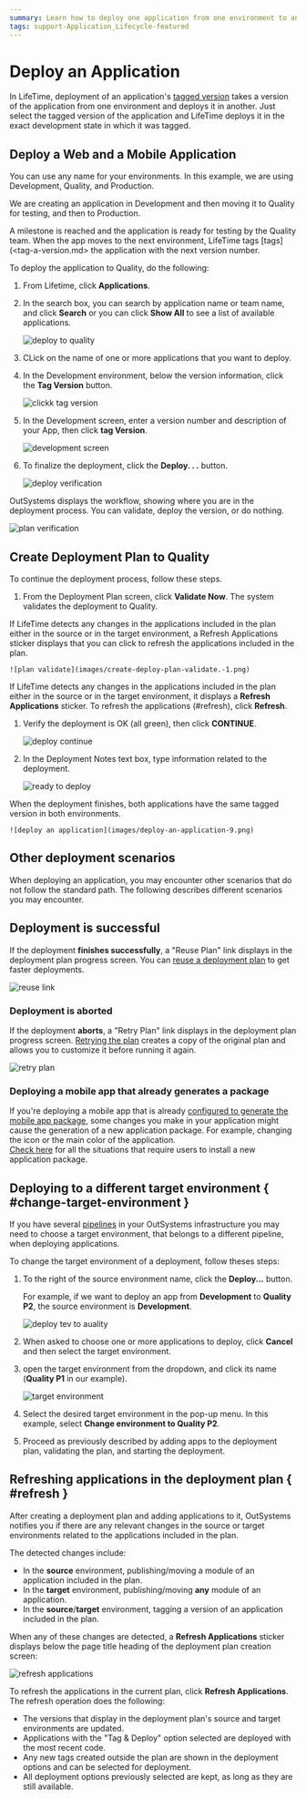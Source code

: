 ```yaml
---
summary: Learn how to deploy one application from one environment to another.
tags: support-Application_Lifecycle-featured
---
```


# Deploy an Application

In LifeTime, deployment of an application's [tagged version](<tag-a-version.md>) takes a version of the application from one environment and deploys it in another. Just select the tagged version of the application and LifeTime deploys it in the exact development state in which it was tagged.

## Deploy a Web and a Mobile Application

<div class="note" markdown="1">

You can use any name for your environments. In this example, we are using Development, Quality, and Production.

</div>

We are creating an application in Development and then moving it to Quality for testing, and then  to Production.

A milestone is reached and the application is ready for testing by the Quality team. When the app moves to the next environment, LifeTime tags [tags](<tag-a-version.md> the application with the next version number.

To deploy the application to Quality, do the following:

1. From Lifetime, click **Applications**.
1. In the search box, you can search by application name or team name, and click **Search** or you can click **Show All** to see a list of available applications.

     ![deploy to quality](images/applications-dev-quality.png)

1. CLick on the name of one or more applications that you want to deploy.
1. In the Development environment, below the version information, click the **Tag Version** button.

    ![clickk tag version](images/add-applications.png)

1. In the Development screen, enter a version number and description of your App, then click **tag Version**.

    ![development screen](images/add-info-dev-screen.png)

1. To finalize the deployment, click the **Deploy. . .** button.

    ![deploy verification](images/deploy-verification.png)

OutSystems displays the workflow, showing where you are in the deployment process. You can validate, deploy the version, or do nothing.

  ![plan verification](images/deployment-plan-verification.png)

## Create Deployment Plan to Quality

To continue the deployment process, follow these steps.

1. From the Deployment Plan screen, click **Validate Now**. The system validates the deployment to Quality.

<div class="note" markdown="1">

If LifeTime detects any changes in the applications included in the plan either in the source or in the target environment, a Refresh Applications sticker displays that you can click to refresh the applications included in the plan.

</div>

    ![plan validate](images/create-deploy-plan-validate.-1.png)

<div class="note" markdown"1">

 If LifeTime detects any changes in the applications included in the plan either in the source or in the target environment, it displays a **Refresh Applications** sticker. To refresh the applications (#refresh), click **Refresh**.

</div>

1. Verify the deployment is OK (all green), then click **CONTINUE**.

    ![deploy continue](images/deploy-ok-continue.png)

1. In the Deployment Notes text box, type information related to the deployment.

    ![ready to deploy](images/ready-to-deploy.png)

When the deployment finishes, both applications have the same tagged version in both environments.

    ![deploy an application](images/deploy-an-application-9.png)

## Other deployment scenarios

When deploying an application, you may encounter other scenarios that do not follow the standard path. The following describes different scenarios you may encounter.

## Deployment is successful

If the deployment **finishes successfully**, a "Reuse Plan" link displays in the deployment plan progress screen. You can [reuse a deployment plan](deployment-plans.md#reuse) to get faster deployments.

![reuse link](images/lt-reuse-plan-link.png)

### Deployment is aborted

If the deployment **aborts**, a "Retry Plan" link displays in the deployment plan progress screen. [Retrying the plan](deployment-plans.md#retry) creates a copy of the original plan and allows you to customize it before running it again.

![retry plan](images/lt-retry-plan-link.png)

### Deploying a mobile app that already generates a package

If you're deploying a mobile app that is already [configured to generate the mobile app package](<../../deliver-mobile/generate-distribute-mobile-app/intro.md>),  some changes you make in your application might cause the generation of a new application package. For example, changing the icon or the main color of the application.  
[Check here](../../deliver-mobile/mobile-app-update-scenarios.md#situations-when-the-user-must-install-a-new-build) for all the situations that require users to install a new application package.

## Deploying to a different target environment { #change-target-environment }

If you have several [pipelines](https://www.outsystems.com/evaluation-guide/outsystems-cloud-architecture/#2) in your OutSystems infrastructure you may need to choose a target environment, that belongs to a different pipeline, when deploying applications.

To change the target environment of a deployment, follow theses steps:

1. To the right of the source environment name, click the **Deploy...** button.  

    For example, if we want to deploy an app from **Development** to **Quality P2**, the source environment is **Development**.

    ![deploy tev to auality](images/deploy-dev-quality-p1-lt-1.png)

1. When asked to choose one or more applications to deploy, click **Cancel** and then select the target environment.

1. open the target environment from the dropdown, and click its name (**Quality P1** in our example).

    ![target environment](images/deploy-choose-target-environment-lt.png)

1. Select the desired target environment in the pop-up menu. In this example, select **Change environment to Quality P2**.

1. Proceed as previously described by adding apps to the deployment plan, validating the plan, and starting the deployment.

## Refreshing applications in the deployment plan { #refresh }

After creating a deployment plan and adding applications to it, OutSystems notifies you if there are any relevant changes in the source or target environments related to the applications included in the plan.

The detected changes include:

* In the **source** environment, publishing/moving a module of an application included in the plan.
* In the **target** environment, publishing/moving **any** module of an application.
* In the **source**/**target** environment, tagging a version of an application included in the plan.

When any of these changes are detected, a **Refresh Applications** sticker displays below the page title heading of the deployment plan creation screen:

![refresh applications](images/lt-refresh-applications.png)

To refresh the applications in the current plan, click **Refresh Applications**. The refresh operation does the following:

* The versions that display in the deployment plan's source and target environments are updated.
* Applications with the "Tag & Deploy" option selected are deployed with the most recent code.
* Any new tags created outside the plan are shown in the deployment options and can be selected for deployment.
* All deployment options previously selected are kept, as long as they are still available.
